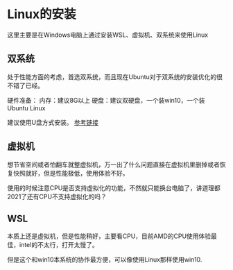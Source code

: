 # Linux的安装

这里主要是在Windows电脑上通过安装WSL、虚拟机、双系统来使用Linux

## 双系统

处于性能方面的考虑，首选双系统，而且现在Ubuntu对于双系统的安装优化的很不错了已经。

硬件准备：
内存：建议8G以上
硬盘：建议双硬盘，一个装win10，一个装Ubuntu Linux

建议使用U盘方式安装。
[参考链接](https://blog.csdn.net/cqfdcw/article/details/79522509)

## 虚拟机

想节省空间或者怕翻车就整虚拟机，万一出了什么问题直接在虚拟机里删掉或者恢复快照就好，但是性能极低，使用体验不好。

使用的时候注意CPU是否支持虚拟化的功能，不然就只能换台电脑了，讲道理都2021了还有CPU不支持虚拟化的吗？

## WSL

本质上还是虚拟机，但是性能稍好，主要看CPU，目前AMD的CPU使用体验最佳，intel的不太行，打开太慢了。

但是这个和win10本系统的协作最方便，可以像使用Linux那样使用win10.
